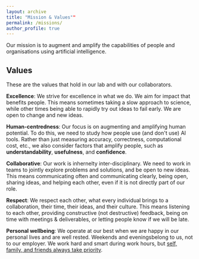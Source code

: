 ```yaml
---
layout: archive
title: "Mission & Values""
permalink: /missions/
author_profile: true
---
```



Our mission is to augment and amplify the capabilities of people and organisations using artificial intelligence. 


## Values

These are the values that hold in our lab and with our collaborators.

**Excellence**: We strive for excellence in what we do. We aim for impact that benefits people. This means sometimes taking a slow approach to science, while other times being able to rapidly try out ideas to fail early. We are open to change and new ideas.

**Human-centredness**: Our focus is on augmenting and amplifying human potential. To do this, we need to study how people use (and don't use) AI tools. Rather than just measuring accuracy, correctness, computational cost, etc., we also consider factors that amplify people, such as **understandability**, **usefulness**, and **confidence**. 

**Collaborative**: Our work is inhernelty inter-disciplinary. We need to work in teams to jointly explore problems and solutions, and be open to new ideas. This means communicating often and communicating clearly, being open, sharing ideas, and helping each other, even if it is not directly part of our role.

**Respect**: We respect each other, what every individual brings to a collaboration, their time, their ideas, and their culture. This means listening to each other, providing constructive (not destructive) feedback, being on time with meetings & deliverables, or letting people know if we will be late.

**Personal wellbeing**: We operate at our best when we are happy in our personal lives and are well rested. Weekends and eveningsbelong to us, not to our employer. We work hard and smart during work hours, but [self, family, and friends always take priority](wl-balance/).
